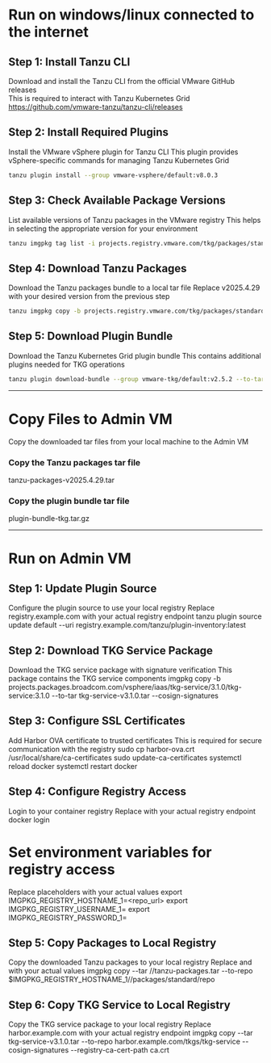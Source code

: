 # Run on windows/linux connected to the internet

## Step 1: Install Tanzu CLI
Download and install the Tanzu CLI from the official VMware GitHub releases   
This is required to interact with Tanzu Kubernetes Grid   
https://github.com/vmware-tanzu/tanzu-cli/releases   

## Step 2: Install Required Plugins
Install the VMware vSphere plugin for Tanzu CLI
This plugin provides vSphere-specific commands for managing Tanzu Kubernetes Grid
```bash
tanzu plugin install --group vmware-vsphere/default:v8.0.3
```
## Step 3: Check Available Package Versions
List available versions of Tanzu packages in the VMware registry
This helps in selecting the appropriate version for your environment
```bash
tanzu imgpkg tag list -i projects.registry.vmware.com/tkg/packages/standard/repo
```
## Step 4: Download Tanzu Packages
Download the Tanzu packages bundle to a local tar file
Replace v2025.4.29 with your desired version from the previous step
```bash
tanzu imgpkg copy -b projects.registry.vmware.com/tkg/packages/standard/repo:v2025.4.29 --to-tar ./tanzu-packages-v2025.4.29.tar
```
## Step 5: Download Plugin Bundle
Download the Tanzu Kubernetes Grid plugin bundle
This contains additional plugins needed for TKG operations
```bash
tanzu plugin download-bundle --group vmware-tkg/default:v2.5.2 --to-tar plugin-bundle-tkg.tar.gz
```

---
# Copy Files to Admin VM
Copy the downloaded tar files from your local machine to the Admin VM

### Copy the Tanzu packages tar file
tanzu-packages-v2025.4.29.tar 

### Copy the plugin bundle tar file  
plugin-bundle-tkg.tar.gz 

---
# Run on Admin VM

## Step 1: Update Plugin Source
Configure the plugin source to use your local registry
Replace registry.example.com with your actual registry endpoint
tanzu plugin source update default --uri registry.example.com/tanzu/plugin-inventory:latest

## Step 2: Download TKG Service Package
Download the TKG service package with signature verification
This package contains the TKG service components
imgpkg copy -b projects.packages.broadcom.com/vsphere/iaas/tkg-service/3.1.0/tkg-service:3.1.0 --to-tar tkg-service-v3.1.0.tar --cosign-signatures

## Step 3: Configure SSL Certificates
Add Harbor OVA certificate to trusted certificates
This is required for secure communication with the registry
sudo cp harbor-ova.crt /usr/local/share/ca-certificates 
sudo update-ca-certificates
systemctl reload docker
systemctl restart docker

## Step 4: Configure Registry Access
Login to your container registry
Replace <repo-endpoint> with your actual registry endpoint
docker login <repo-endpoint>

# Set environment variables for registry access
Replace placeholders with your actual values
export IMGPKG_REGISTRY_HOSTNAME_1=<repo_url>
export IMGPKG_REGISTRY_USERNAME_1=<username>
export IMGPKG_REGISTRY_PASSWORD_1=<password>

## Step 5: Copy Packages to Local Registry
Copy the downloaded Tanzu packages to your local registry
Replace <path-to-tarball> and <project-name> with your actual values
imgpkg copy --tar /<path-to-tarball>/tanzu-packages.tar --to-repo $IMGPKG_REGISTRY_HOSTNAME_1/<project-name>/packages/standard/repo

## Step 6: Copy TKG Service to Local Registry
Copy the TKG service package to your local registry
Replace harbor.example.com with your actual registry endpoint
imgpkg copy --tar tkg-service-v3.1.0.tar --to-repo harbor.example.com/tkgs/tkg-service --cosign-signatures --registry-ca-cert-path ca.crt
